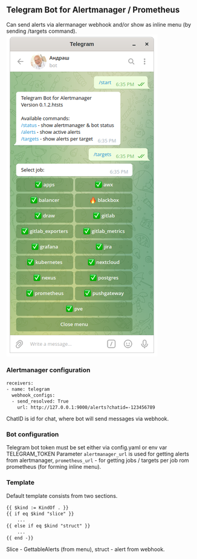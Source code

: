 ## Telegram Bot for Alertmanager / Prometheus
Can send alerts via alermanager webhook and/or show as inline menu (by sending /targets command).
![](/img/menu.png)

### Alertmanager configuration
```
receivers:
- name: telegram
  webhook_configs:
  - send_resolved: True
    url: http://127.0.0.1:9000/alerts?chatid=-123456789
```
ChatID is id for chat, where bot will send messages via webhook.

### Bot configuration
Telegram bot token must be set either via config.yaml or env var TELEGRAM_TOKEN
Parameter `alertmanager_url` is used for getting alerts from alertmanager, `prometheus_url` - for getting jobs / targets per job rom prometheus (for forming inline menu).

### Template
Default template consists from two sections.
```
{{ $kind := KindOf . }}
{{ if eq $kind "slice" }}
    ...
{{ else if eq $kind "struct" }}
    ...
{{ end -}}
```
Slice - GettableAlerts (from menu), struct - alert from webhook.
